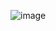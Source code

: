 ![image](https://user-images.githubusercontent.com/90271486/201134367-22a14b16-f316-4467-9c7d-d650afc90fa8.png)
